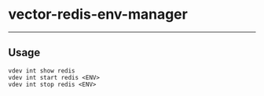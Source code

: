 # vector-redis-env-manager

-----

## Usage

```text
vdev int show redis
vdev int start redis <ENV>
vdev int stop redis <ENV>
```
